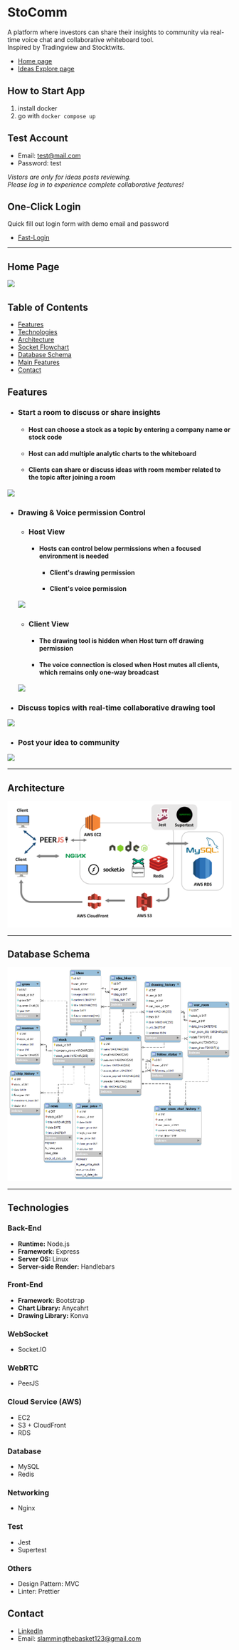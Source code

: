 # StoComm

A platform where investors can share their insights to community via real-time voice chat and collaborative whiteboard tool. <br/>
Inspired by Tradingview and Stocktwits.

 * [Home page](https://stocomm.site/)
 * [Ideas Explore page](https://stocomm.site/explore)

## How to Start App
1. install docker
2. go with `docker compose up`

## Test Account

 * Email: test@mail.com
 * Password: test

*Vistors are only for ideas posts reviewing. <br/>
Please log in to experience complete collaborative features!*

## One-Click Login
Quick fill out login form with demo email and password 

 * [Fast-Login](https://stocomm.site?is_demo=1)

 ---

## Home Page
<img src="./public/img/readme/stocomm-homepage.gif">

## Table of Contents
 * [Features](#Features)
 * [Technologies](#Technologies)
 * [Architecture](#Architecture)
 * [Socket Flowchart](#Socket-Flowchart)
 * [Database Schema](#Database-Schema)
 * [Main Features](#Main-Features)
 * [Contact](#Contact)

## Features

 * ### Start a room to discuss or share insights
   * #### Host can choose a stock as a topic by entering a company name or stock code
   * #### Host can add multiple analytic charts to the whiteboard
   * #### Clients can share or discuss ideas with room member related to the topic after joining a room

 <img src="./public/img/readme/start.gif">

 * ### Drawing & Voice permission Control
   * ### Host View
     * #### Hosts can control below permissions when a focused environment is needed
       * #### Client's drawing permission
       * #### Client's voice permission


   <img src="./public/img/readme/host-pert.gif">

   * ### Client View
     * #### The drawing tool is hidden when Host turn off drawing permission
     * #### The voice connection is closed when Host mutes all clients, which remains only one-way broadcast

   <img src="./public/img/readme/client-pert.gif">

 * ### Discuss topics with real-time collaborative drawing tool

 <img src="./public/img/readme/draw.gif">

 * ### Post your idea to community

 <img src="./public/img/readme/post.gif">

---

## Architecture

<img src="./public/img/readme/architecture.png">

---

## Database Schema 

<img src="./public/img/readme/db-schema.png">

---

## Technologies
### Back-End
 * **Runtime:** Node.js
 * **Framework:** Express
 * **Server OS:** Linux
 * **Server-side Render:** Handlebars

### Front-End
 * **Framework:** Bootstrap
 * **Chart Library:** Anycahrt
 * **Drawing Library:** Konva

### WebSocket
 * Socket.IO

### WebRTC
 * PeerJS

### Cloud Service (AWS)
 * EC2
 * S3 + CloudFront
 * RDS

### Database
 * MySQL
 * Redis

### Networking 
 * Nginx

### Test
 * Jest
 * Supertest

### Others 
 * Design Pattern: MVC
 * Linter: Prettier

## Contact

 * [LinkedIn](https://www.linkedin.com/in/hsin-ping-k/)
 * Email: slammingthebasket123@gmail.com